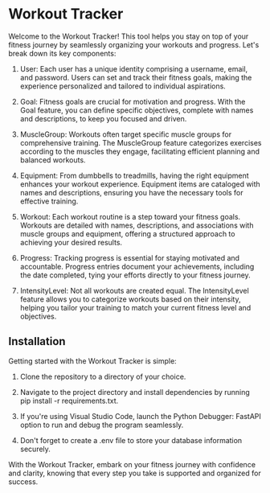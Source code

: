 # Workout Tracker

Welcome to the Workout Tracker! This tool helps you stay on top of your fitness journey by seamlessly organizing your workouts and progress. Let's break down its key components:

1. User: Each user has a unique identity comprising a username, email, and password. Users can set and track their fitness goals, making the experience personalized and tailored to individual aspirations.

2. Goal: Fitness goals are crucial for motivation and progress. With the Goal feature, you can define specific objectives, complete with names and descriptions, to keep you focused and driven.

3. MuscleGroup: Workouts often target specific muscle groups for comprehensive training. The MuscleGroup feature categorizes exercises according to the muscles they engage, facilitating efficient planning and balanced workouts.

4. Equipment: From dumbbells to treadmills, having the right equipment enhances your workout experience. Equipment items are cataloged with names and descriptions, ensuring you have the necessary tools for effective training.

5. Workout: Each workout routine is a step toward your fitness goals. Workouts are detailed with names, descriptions, and associations with muscle groups and equipment, offering a structured approach to achieving your desired results.

6. Progress: Tracking progress is essential for staying motivated and accountable. Progress entries document your achievements, including the date completed, tying your efforts directly to your fitness journey.

7. IntensityLevel: Not all workouts are created equal. The IntensityLevel feature allows you to categorize workouts based on their intensity, helping you tailor your training to match your current fitness level and objectives.

## Installation

Getting started with the Workout Tracker is simple:

1. Clone the repository to a directory of your choice.

2. Navigate to the project directory and install dependencies by running pip install -r requirements.txt.

3. If you're using Visual Studio Code, launch the Python Debugger: FastAPI option to run and debug the program seamlessly.

4. Don't forget to create a .env file to store your database information securely.

With the Workout Tracker, embark on your fitness journey with confidence and clarity, knowing that every step you take is supported and organized for success.
